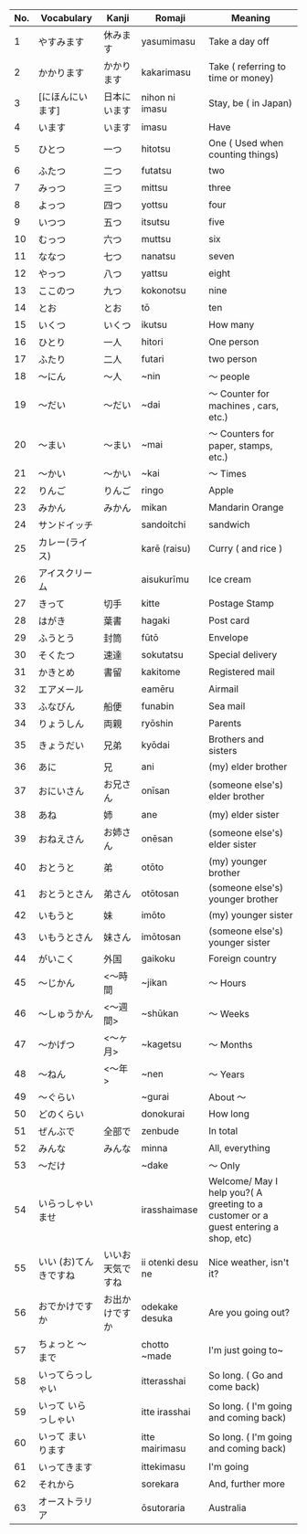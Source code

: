 | No. | Vocabulary            | Kanji            | Romaji            | Meaning                                                                             |
| --- | --------------------- | ---------------- | ----------------- | ----------------------------------------------------------------------------------- |
| 1   | やすみます            | 休みます         | yasumimasu        | Take a day off                                                                      |
| 2   | かかります            | かかります       | kakarimasu        | Take ( referring to time or money)                                                  |
| 3   | [にほんにいます]      | 日本にいます     | nihon ni imasu    | Stay, be ( in Japan)                                                                |
| 4   | います                | います           | imasu             | Have                                                                                |
| 5   | ひとつ                | 一つ             | hitotsu           | One ( Used when counting things)                                                    |
| 6   | ふたつ                | 二つ             | futatsu           | two                                                                                 |
| 7   | みっつ                | 三つ             | mittsu            | three                                                                               |
| 8   | よっつ                | 四つ             | yottsu            | four                                                                                |
| 9   | いつつ                | 五つ             | itsutsu           | five                                                                                |
| 10  | むっつ                | 六つ             | muttsu            | six                                                                                 |
| 11  | ななつ                | 七つ             | nanatsu           | seven                                                                               |
| 12  | やっつ                | 八つ             | yattsu            | eight                                                                               |
| 13  | ここのつ              | 九つ             | kokonotsu         | nine                                                                                |
| 14  | とお                  | とお             | tō                | ten                                                                                 |
| 15  | いくつ                | いくつ           | ikutsu            | How many                                                                            |
| 16  | ひとり                | 一人             | hitori            | One person                                                                          |
| 17  | ふたり                | 二人             | futari            | two person                                                                          |
| 18  | ～にん                | ～人             | ~nin              | ～ people                                                                           |
| 19  | ～だい                | ～だい           | ~dai              | ～ Counter for machines , cars, etc.)                                               |
| 20  | ～まい                | ～まい           | ~mai              | ～ Counters for paper, stamps, etc.)                                                |
| 21  | ～かい                | ～かい           | ~kai              | ～ Times                                                                            |
| 22  | りんご                | りんご           | ringo             | Apple                                                                               |
| 23  | みかん                | みかん           | mikan             | Mandarin Orange                                                                     |
| 24  | サンドイッチ          |                  | sandoitchi        | sandwich                                                                            |
| 25  | カレー(ライス)        |                  | karē (raisu)      | Curry ( and rice )                                                                  |
| 26  | アイスクリーム        |                  | aisukurīmu        | Ice cream                                                                           |
| 27  | きって                | 切手             | kitte             | Postage Stamp                                                                       |
| 28  | はがき                | 葉書             | hagaki            | Post card                                                                           |
| 29  | ふうとう              | 封筒             | fūtō              | Envelope                                                                            |
| 30  | そくたつ              | 速達             | sokutatsu         | Special delivery                                                                    |
| 31  | かきとめ              | 書留             | kakitome          | Registered mail                                                                     |
| 32  | エアメール            |                  | eamēru            | Airmail                                                                             |
| 33  | ふなびん              | 船便             | funabin           | Sea mail                                                                            |
| 34  | りょうしん            | 両親             | ryōshin           | Parents                                                                             |
| 35  | きょうだい            | 兄弟             | kyōdai            | Brothers and sisters                                                                |
| 36  | あに                  | 兄               | ani               | (my) elder brother                                                                  |
| 37  | おにいさん            | お兄さん         | onīsan            | (someone else's) elder brother                                                      |
| 38  | あね                  | 姉               | ane               | (my) elder sister                                                                   |
| 39  | おねえさん            | お姉さん         | onēsan            | (someone else's) elder sister                                                       |
| 40  | おとうと              | 弟               | otōto             | (my) younger brother                                                                |
| 41  | おとうとさん          | 弟さん           | otōtosan          | (someone else's) younger brother                                                    |
| 42  | いもうと              | 妹               | imōto             | (my) younger sister                                                                 |
| 43  | いもうとさん          | 妹さん           | imōtosan          | (someone else's) younger sister                                                     |
| 44  | がいこく              | 外国             | gaikoku           | Foreign country                                                                     |
| 45  | ～じかん              | <～時間          | ~jikan            | ～ Hours                                                                            |
| 46  | ～しゅうかん          | <～週間>         | ~shūkan           | ～ Weeks                                                                            |
| 47  | ～かげつ              | <～ヶ月>         | ~kagetsu          | ～ Months                                                                           |
| 48  | ～ねん                | <～年>           | ~nen              | ～ Years                                                                            |
| 49  | ～ぐらい              |                  | ~gurai            | About ～                                                                            |
| 50  | どのくらい            |                  | donokurai         | How long                                                                            |
| 51  | ぜんぶで              | 全部で           | zenbude           | In total                                                                            |
| 52  | みんな                | みんな           | minna             | All, everything                                                                     |
| 53  | ～だけ                |                  | ~dake             | ～ Only                                                                             |
| 54  | いらっしゃいませ      |                  | irasshaimase      | Welcome/ May I help you?( A greeting to a customer or a guest entering a shop, etc) |
| 55  | いい (お)てんきですね | いいお天気ですね | ii otenki desu ne | Nice weather, isn't it?                                                             |
| 56  | おでかけですか        | お出かけですか   | odekake desuka    | Are you going out?                                                                  |
| 57  | ちょっと ～まで       |                  | chotto ~made      | I'm just going to~                                                                  |
| 58  | いってらっしゃい      |                  | itterasshai       | So long. ( Go and come back)                                                        |
| 59  | いって いらっしゃい   |                  | itte irasshai     | So long. ( I'm going and coming back)                                               |
| 60  | いって まいります     |                  | itte mairimasu    | So long. ( I'm going and coming back)                                               |
| 61  | いってきます          |                  | ittekimasu        | I'm going                                                                           |
| 62  | それから              |                  | sorekara          | And, further more                                                                   |
| 63  | オーストラリア        |                  | ōsutoraria        | Australia                                                                           |
